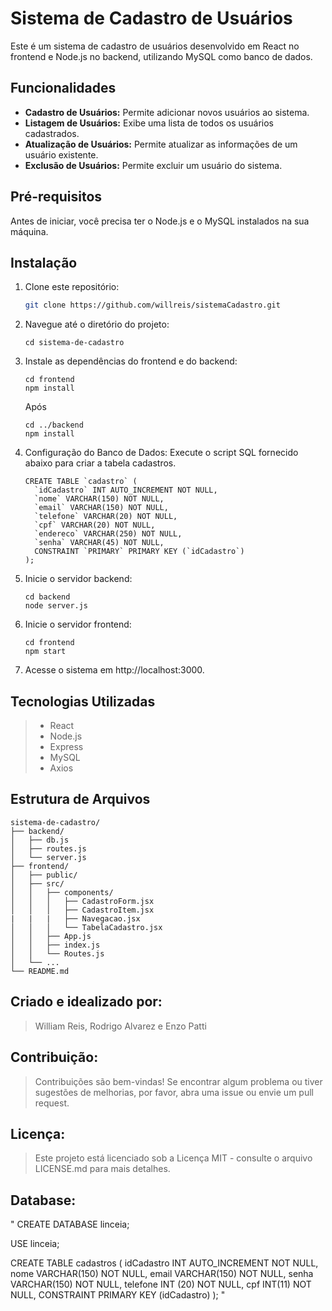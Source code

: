 # Sistema de Cadastro de Usuários

Este é um sistema de cadastro de usuários desenvolvido em React no frontend e Node.js no backend, utilizando MySQL como banco de dados.

## Funcionalidades

- **Cadastro de Usuários:** Permite adicionar novos usuários ao sistema.
- **Listagem de Usuários:** Exibe uma lista de todos os usuários cadastrados.
- **Atualização de Usuários:** Permite atualizar as informações de um usuário existente.
- **Exclusão de Usuários:** Permite excluir um usuário do sistema.

## Pré-requisitos

Antes de iniciar, você precisa ter o Node.js e o MySQL instalados na sua máquina.

## Instalação

1. Clone este repositório:

   ```bash
   git clone https://github.com/willreis/sistemaCadastro.git

   ```

2. Navegue até o diretório do projeto:
    ````
   cd sistema-de-cadastro
   ````

4. Instale as dependências do frontend e do backend:
   ````
   cd frontend
   npm install
   ````
   Após
   ````
   cd ../backend
   npm install
   ````

6. Configuração do Banco de Dados:
   Execute o script SQL fornecido abaixo para criar a tabela cadastros.
   ````
   CREATE TABLE `cadastro` ( 
     `idCadastro` INT AUTO_INCREMENT NOT NULL,
     `nome` VARCHAR(150) NOT NULL,
     `email` VARCHAR(150) NOT NULL,
     `telefone` VARCHAR(20) NOT NULL,
     `cpf` VARCHAR(20) NOT NULL,
     `endereco` VARCHAR(250) NOT NULL,
     `senha` VARCHAR(45) NOT NULL,
     CONSTRAINT `PRIMARY` PRIMARY KEY (`idCadastro`)
   );
   ````

7. Inicie o servidor backend:
   ````
   cd backend
   node server.js
   ````

9. Inicie o servidor frontend:
   ````
   cd frontend
   npm start
   ````

11. Acesse o sistema em http://localhost:3000.

## Tecnologias Utilizadas
   > - React
   > - Node.js
   > - Express
   > - MySQL
   > - Axios

## Estrutura de Arquivos

    sistema-de-cadastro/
    ├── backend/
    │   ├── db.js
    │   ├── routes.js
    │   └── server.js
    ├── frontend/
    │   ├── public/
    │   ├── src/
    │   │   ├── components/
    │   │   │   ├── CadastroForm.jsx
    │   │   │   ├── CadastroItem.jsx
    |   |   |   ├── Navegacao.jsx
    │   │   │   └── TabelaCadastro.jsx
    │   │   ├── App.js
    │   │   ├── index.js
    │   │   └── Routes.js
    │   └── ...
    └── README.md

## Criado e idealizado por:
> William Reis, Rodrigo Alvarez e Enzo Patti

## Contribuição:
> Contribuições são bem-vindas! Se encontrar algum problema ou tiver sugestões de melhorias, por favor, abra uma issue ou envie um pull request.

## Licença:
> Este projeto está licenciado sob a Licença MIT - consulte o arquivo LICENSE.md para mais detalhes.

## Database:
"
CREATE DATABASE linceia;

USE linceia;
   
CREATE TABLE cadastros (
	idCadastro INT AUTO_INCREMENT NOT NULL,
	nome VARCHAR(150) NOT NULL,
	email VARCHAR(150) NOT NULL,
   senha VARCHAR(150) NOT NULL,
	telefone INT (20) NOT NULL,
   cpf INT(11) NOT NULL,
	CONSTRAINT PRIMARY KEY (idCadastro)
);
"